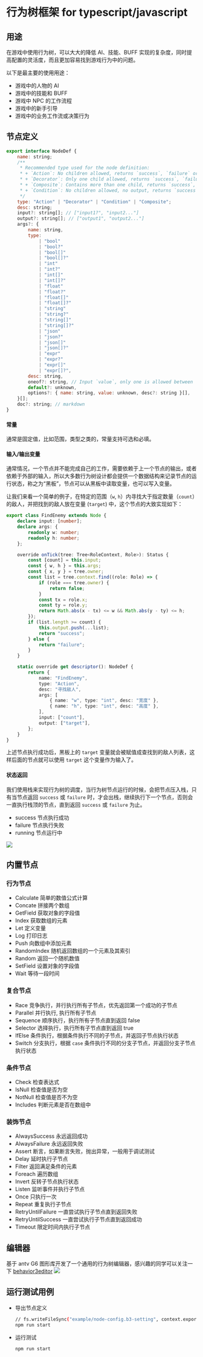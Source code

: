 # 行为树框架 for typescript/javascript

## 用途

在游戏中使用行为树，可以大大的降低 AI、技能、BUFF 实现的复杂度，同时提高配置的灵活度，而且更加容易找到游戏行为中的问题。

以下是最主要的使用用途：

-   游戏中的人物的 AI
-   游戏中的技能和 BUFF
-   游戏中 NPC 的工作流程
-   游戏中的新手引导
-   游戏中的业务工作流或决策行为

## 节点定义

```javascript
export interface NodeDef {
    name: string;
    /**
     * Recommended type used for the node definition:
     * + `Action`: No children allowed, returns `success`, `failure` or `running`.
     * + `Decorator`: Only one child allowed, returns `success`, `failure` or `running`.
     * + `Composite`: Contains more than one child, returns `success`, `failure` or `running`.
     * + `Condition`: No children allowed, no output, returns `success` or `failure`.
     */
    type: "Action" | "Decorator" | "Condition" | "Composite";
    desc: string;
    input?: string[]; // ["input1?", "input2..."]
    output?: string[]; // ["output1", "output2..."]
    args?: {
        name: string,
        type:
            | "bool"
            | "bool?"
            | "bool[]"
            | "bool[]?"
            | "int"
            | "int?"
            | "int[]"
            | "int[]?"
            | "float"
            | "float?"
            | "float[]"
            | "float[]?"
            | "string"
            | "string?"
            | "string[]"
            | "string[]?"
            | "json"
            | "json?"
            | "json[]"
            | "json[]?"
            | "expr"
            | "expr?"
            | "expr[]"
            | "expr[]?",
        desc: string,
        oneof?: string, // Input `value`, only one is allowed between `value` and this arg.
        default?: unknown,
        options?: { name: string, value: unknown, desc?: string }[],
    }[];
    doc?: string; // markdown
}
```

#### 常量

通常是固定值，比如范围，类型之类的，常量支持可选和必填。

#### 输入/输出变量

通常情况，一个节点并不能完成自己的工作，需要依赖于上一个节点的输出，或者依赖于外部的输入，所以大多数行为树设计都会提供一个数据结构来记录节点的运行状态，称之为“黑板”，节点可以从黑板中读取变量，也可以写入变量。

让我们来看一个简单的例子，在特定的范围（`w`, `h`）内寻找大于指定数量（`count`）的敌人，并把找到的敌人放在变量 (`target`) 中，这个节点的大致实现如下：

```typescript
export class FindEnemy extends Node {
    declare input: [number];
    declare args: {
        readonly w: number;
        readonly h: number;
    };

    override onTick(tree: Tree<RoleContext, Role>): Status {
        const [count] = this.input;
        const { w, h } = this.args;
        const { x, y } = tree.owner;
        const list = tree.context.find((role: Role) => {
            if (role === tree.owner) {
                return false;
            }
            const tx = role.x;
            const ty = role.y;
            return Math.abs(x - tx) <= w && Math.abs(y - ty) <= h;
        });
        if (list.length >= count) {
            this.output.push(...list);
            return "success";
        } else {
            return "failure";
        }
    }

    static override get descriptor(): NodeDef {
        return {
            name: "FindEnemy",
            type: "Action",
            desc: "寻找敌人",
            args: [
                { name: "w", type: "int", desc: "宽度" },
                { name: "h", type: "int", desc: "高度" },
            ],
            input: ["count"],
            output: ["target"],
        };
    }
}
```

上述节点执行成功后，黑板上的 `target` 变量就会被赋值成查找到的敌人列表，这样后面的节点就可以使用 `target` 这个变量作为输入了。

#### 状态返回

我们使用栈来实现行为树的调度，当行为树节点运行的时候，会把节点压入栈，只有当节点返回 `success` 或 `failure` 时，才会出栈，继续执行下一个节点，否则会一直执行栈顶的节点，直到返回 `success` 或 `failure` 为止。

-   success 节点执行成功
-   failure 节点执行失败
-   running 节点运行中

![](images/behavior3-editor-running.png)

## 内置节点

### 行为节点

-   Calculate 简单的数值公式计算
-   Concate 拼接两个数组
-   GetField 获取对象的字段值
-   Index 获取数组的元素
-   Let 定义变量
-   Log 打印日志
-   Push 向数组中添加元素
-   RandomIndex 随机返回数组的一个元素及其索引
-   Random 返回一个随机数值
-   SetField 设置对象的字段值
-   Wait 等待一段时间

### 复合节点

-   Race 竞争执行，并行执行所有子节点，优先返回第一个成功的子节点
-   Parallel 并行执行, 执行所有子节点
-   Sequence 顺序执行，执行所有子节点直到返回 false
-   Selector 选择执行，执行所有子节点直到返回 true
-   IfElse 条件执行，根据条件执行不同的子节点，并返回子节点执行状态
-   Switch 分支执行，根据 `case` 条件执行不同的分支子节点，并返回分支子节点执行状态

### 条件节点

-   Check 检查表达式
-   IsNull 检查值是否为空
-   NotNull 检查值是否不为空
-   Includes 判断元素是否在数组中

### 装饰节点

-   AlwaysSuccess 永远返回成功
-   AlwaysFailure 永远返回失败
-   Assert 断言，如果断言失败，抛出异常，一般用于调试测试
-   Delay 延时执行子节点
-   Filter 返回满足条件的元素
-   Foreach 遍历数组
-   Invert 反转子节点执行状态
-   Listen 监听事件并执行子节点
-   Once 只执行一次
-   Repeat 重复执行子节点
-   RetryUntilFailure 一直尝试执行子节点直到返回失败
-   RetryUntilSuccess 一直尝试执行子节点直到返回成功
-   Timeout 限定时间内执行子节点

## 编辑器

基于 antv G6 图形库开发了一个通用的行为树编辑器，感兴趣的同学可以关注一下 [behavior3editor](https://github.com/zhandouxiaojiji/behavior3editor)
![](images/behavior3-editor.png)

## 运行测试用例

-   导出节点定义

    ```bash
    // fs.writeFileSync("example/node-config.b3-setting", context.exportNodeDefs());
    npm run start
    ```

-   运行测试

    ```bash
    npm run start
    ```
